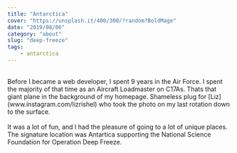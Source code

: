 ```yaml
---
title: "Antarctica"
cover: "https://unsplash.it/400/300/?random?BoldMage"
date: "2019/08/06"
category: "about"
slug: "deep-freeze"
tags:
    - antarctica
---
```

<br>
Before I became a web developer, I spent 9 years in the Air Force. I spent the majority of that time as an Aircraft Loadmaster on C17As. Thats that giant plane in the background of my homepage. Shameless plug for [Liz](www.instagram.com/lizrishel) who took the photo on my last rotation down to the surface.  
<br>
<br>
It was a lot of fun, and I had the pleasure of going to a lot of unique places. The signature location was Antartica supporting the National Science Foundation for Operation Deep Freeze.
